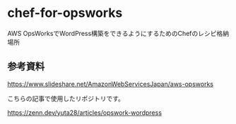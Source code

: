 # chef-for-opsworks
AWS OpsWorksでWordPress構築をできるようにするためのChefのレシピ格納場所
## 参考資料
https://www.slideshare.net/AmazonWebServicesJapan/aws-opsworks

こちらの記事で使用したリポジトリです。

https://zenn.dev/yuta28/articles/opswork-wordpress

